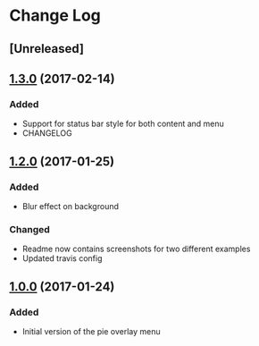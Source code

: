 # Change Log

## [Unreleased]

## [1.3.0](https://github.com/piemapping/pie-overlay-menu-ios/tree/1.3.0) (2017-02-14)
### Added
- Support for status bar style for both content and menu
- CHANGELOG

## [1.2.0](https://github.com/piemapping/pie-overlay-menu-ios/tree/1.2.0) (2017-01-25)
### Added
- Blur effect on background

### Changed
- Readme now contains screenshots for two different examples
- Updated travis config

## [1.0.0](https://github.com/piemapping/pie-overlay-menu-ios/tree/1.0.0) (2017-01-24)
### Added
- Initial version of the pie overlay menu